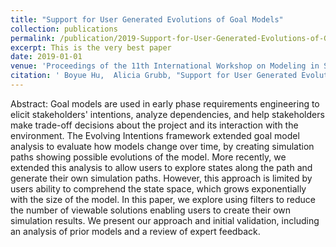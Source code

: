 ```yaml
---
title: "Support for User Generated Evolutions of Goal Models"
collection: publications
permalink: /publication/2019-Support-for-User-Generated-Evolutions-of-Goal-Models
excerpt: This is the very best paper
date: 2019-01-01
venue: 'Proceedings of the 11th International Workshop on Modeling in Software Engineering MiSE'
citation: ' Boyue Hu,  Alicia Grubb, "Support for User Generated Evolutions of Goal Models." Proceedings of the 11th International Workshop on Modeling in Software Engineering MiSE, 2019.'
---
```

Abstract: Goal models are used in early phase requirements engineering to elicit stakeholders' intentions, analyze dependencies, and help stakeholders make trade-off decisions about the project and its interaction with the environment. The Evolving Intentions framework extended goal model analysis to evaluate how models change over time, by creating simulation paths showing possible evolutions of the model. More recently, we extended this analysis to allow users to explore states along the path and generate their own simulation paths. However, this approach is limited by users ability to comprehend the state space, which grows exponentially with the size of the model. In this paper, we explore using filters to reduce the number of viewable solutions enabling users to create their own simulation results. We present our approach and initial validation, including an analysis of prior models and a review of expert feedback.

